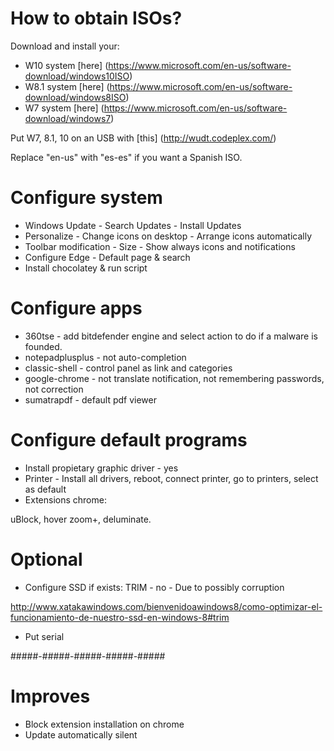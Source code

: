 How to obtain ISOs?
=============================================

Download and install your:

* W10 system [here] (https://www.microsoft.com/en-us/software-download/windows10ISO) 
* W8.1 system [here] (https://www.microsoft.com/en-us/software-download/windows8ISO)
* W7 system [here] (https://www.microsoft.com/en-us/software-download/windows7)

Put W7, 8.1, 10 on an USB with [this] (http://wudt.codeplex.com/)

Replace "en-us" with "es-es" if you want a Spanish ISO.

Configure system
=============================================

* Windows Update - Search Updates - Install Updates
* Personalize - Change icons on desktop - Arrange icons automatically
* Toolbar modification - Size - Show always icons and notifications
* Configure Edge - Default page & search 
* Install chocolatey & run script

Configure apps
=============================================

* 360tse - add bitdefender engine and select action to do if a malware is founded.
* notepadplusplus - not auto-completion
* classic-shell - control panel as link and categories
* google-chrome - not translate notification, not remembering passwords, not correction
* sumatrapdf - default pdf viewer

Configure default programs
=============================================

* Install propietary graphic driver - yes
* Printer - Install all drivers, reboot, connect printer, go to printers, select as default
* Extensions chrome:

uBlock, hover zoom+, deluminate.

Optional
=============================================

* Configure SSD if exists: TRIM - no - Due to possibly corruption

http://www.xatakawindows.com/bienvenidoawindows8/como-optimizar-el-funcionamiento-de-nuestro-ssd-en-windows-8#trim

* Put serial

#####-#####-#####-#####-#####

Improves
=============================================

* Block extension installation on chrome
* Update automatically silent